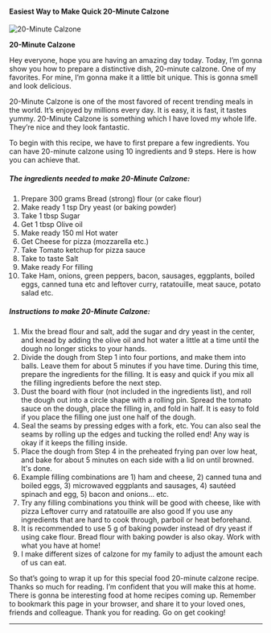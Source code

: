             

#### Easiest Way to Make Quick 20-Minute Calzone

![20-Minute Calzone](https://img-global.cpcdn.com/recipes/5931272934260736/751x532cq70/20-minute-calzone-recipe-main-photo.jpg)

**20-Minute Calzone**

Hey everyone, hope you are having an amazing day today. Today, I’m gonna show you how to prepare a distinctive dish, 20-minute calzone. One of my favorites. For mine, I’m gonna make it a little bit unique. This is gonna smell and look delicious.

20-Minute Calzone is one of the most favored of recent trending meals in the world. It’s enjoyed by millions every day. It is easy, it is fast, it tastes yummy. 20-Minute Calzone is something which I have loved my whole life. They’re nice and they look fantastic.

To begin with this recipe, we have to first prepare a few ingredients. You can have 20-minute calzone using 10 ingredients and 9 steps. Here is how you can achieve that.

##### The ingredients needed to make 20-Minute Calzone:

1.  Prepare 300 grams Bread (strong) flour (or cake flour)
2.  Make ready 1 tsp Dry yeast (or baking powder)
3.  Take 1 tbsp Sugar
4.  Get 1 tbsp Olive oil
5.  Make ready 150 ml Hot water
6.  Get Cheese for pizza (mozzarella etc.)
7.  Take Tomato ketchup for pizza sauce
8.  Take to taste Salt
9.  Make ready For filling
10.  Take Ham, onions, green peppers, bacon, sausages, eggplants, boiled eggs, canned tuna etc and leftover curry, ratatouille, meat sauce, potato salad etc.

##### Instructions to make 20-Minute Calzone:

1.  Mix the bread flour and salt, add the sugar and dry yeast in the center, and knead by adding the olive oil and hot water a little at a time until the dough no longer sticks to your hands.
2.  Divide the dough from Step 1 into four portions, and make them into balls. Leave them for about 5 minutes if you have time. During this time, prepare the ingredients for the filling. It is easy and quick if you mix all the filling ingredients before the next step.
3.  Dust the board with flour (not included in the ingredients list), and roll the dough out into a circle shape with a rolling pin. Spread the tomato sauce on the dough, place the filling in, and fold in half. It is easy to fold if you place the filling one just one half of the dough.
4.  Seal the seams by pressing edges with a fork, etc. You can also seal the seams by rolling up the edges and tucking the rolled end! Any way is okay if it keeps the filling inside.
5.  Place the dough from Step 4 in the preheated frying pan over low heat, and bake for about 5 minutes on each side with a lid on until browned. It's done.
6.  Example filling combinations are 1) ham and cheese, 2) canned tuna and boiled eggs, 3) microwaved eggplants and sausages, 4) sautéed spinach and egg, 5) bacon and onions… etc.
7.  Try any filling combinations you think will be good with cheese, like with pizza Leftover curry and ratatouille are also good If you use any ingredients that are hard to cook through, parboil or heat beforehand.
8.  It is recommended to use 5 g of baking powder instead of dry yeast if using cake flour. Bread flour with baking powder is also okay. Work with what you have at home!
9.  I make different sizes of calzone for my family to adjust the amount each of us can eat.

So that’s going to wrap it up for this special food 20-minute calzone recipe. Thanks so much for reading. I’m confident that you will make this at home. There is gonna be interesting food at home recipes coming up. Remember to bookmark this page in your browser, and share it to your loved ones, friends and colleague. Thank you for reading. Go on get cooking!

* * *